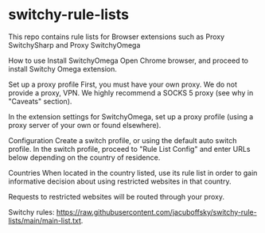 # switchy-rule-lists

This repo contains rule lists for Browser extensions such as Proxy SwitchySharp and Proxy SwitchyOmega

How to use
Install SwitchyOmega
Open Chrome browser, and proceed to install Switchy Omega extension.

Set up a proxy profile
First, you must have your own proxy. We do not provide a proxy, VPN. We highly recommend a SOCKS 5 proxy (see why in "Caveats" section).

In the extension settings for SwitchyOmega, set up a proxy profile (using a proxy server of your own or found elsewhere).

Configuration
Create a switch profile, or using the default auto switch profile. In the switch profile, proceed to "Rule List Config" and enter URLs below depending on the country of residence.

Countries
When located in the country listed, use its rule list in order to gain informative decision about using restricted websites in that country.

Requests to restricted websites will be routed through your proxy.

Switchy rules: https://raw.githubusercontent.com/jacuboffsky/switchy-rule-lists/main/main-list.txt.
